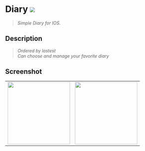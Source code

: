 # Diary <img src="https://img.shields.io/badge/SWIFT-5.5-lightgrey?style=flat-square&logo=Swift&logoColor=white"/></a>
>*Simple Diary for IOS.*
<!--구분-->
Description
---
>*Ordered by lastest*  
>*Can choose and manage your favorite diary*
<!--구분-->
Screenshot 
---
|  |   |
|-------------------|-------------------|
 | <img src="https://user-images.githubusercontent.com/42035944/149149408-072d8fbf-5233-422b-99f7-3aa8552a45be.png"  width="200">|  <img src="https://user-images.githubusercontent.com/42035944/149149502-1fd5d256-28d3-4f92-b27a-b32bb09c92a7.png"  width="200">|

